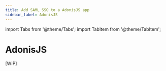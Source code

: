 ```yaml
---
title: Add SAML SSO to a AdonisJS app
sidebar_label: AdonisJS
---
```


import Tabs from '@theme/Tabs';
import TabItem from '@theme/TabItem';

# AdonisJS

[WIP]
